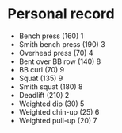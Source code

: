# Personal record

- Bench press (160) 1
- Smith bench press (190) 3
- Overhead press (70) 4
- Bent over BB row (140) 8
- BB curl (70) 9
- Squat (135) 9
- Smith squat (180) 8
- Deadlift (210) 2
- Weighted dip (30) 5
- Weighted chin-up (25) 6
- Weighted pull-up (20) 7